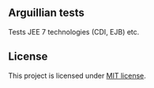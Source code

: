 Arguillian tests 
-------
Tests JEE 7 technologies (CDI, EJB) etc.


License
-------

This project is licensed under [MIT license](http://opensource.org/licenses/MIT).
